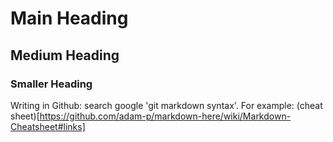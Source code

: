 # Main Heading
## Medium Heading
### Smaller Heading

Writing in Github: search google  'git markdown syntax'. 
For example: (cheat sheet)[https://github.com/adam-p/markdown-here/wiki/Markdown-Cheatsheet#links]
